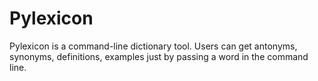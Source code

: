 # Pylexicon
Pylexicon is a command-line dictionary tool. Users can get antonyms, synonyms, definitions, examples just by passing a word in the command line.
